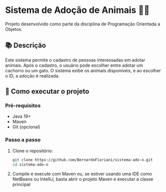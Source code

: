 # Sistema de Adoção de Animais 🐶🐱

Projeto desenvolvido como parte da disciplina de Programação Orientada a Objetos.

## 📚 Descrição
Este sistema permite o cadastro de pessoas interessadas em adotar animais. Após o cadastro, o usuário pode escolher entre adotar um cachorro ou um gato. O sistema exibe os animais disponíveis, e ao escolher o ID, a adoção é realizada.

## 🚀 Como executar o projeto

### Pré-requisitos
- Java 19+
- Maven
- Git (opcional)

### Passo a passo

1. Clone o repositório:
   ```bash
   git clone https://github.com/BernardoFloriani/sistema-ado-o.git
   cd sistema-ado-o
2. Compile e execute com Maven ou, se estiver usando uma IDE como NetBeans ou IntelliJ, basta abrir o projeto Maven e executar a classe principal
